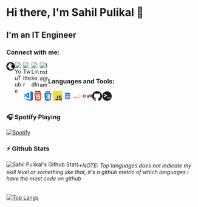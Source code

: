 # Hi there, I'm Sahil Pulikal  👋

## I'm an IT Engineer

### Connect with me:

[<img align="left" alt="Blog" width="22px" src="https://raw.githubusercontent.com/iconic/open-iconic/master/svg/globe.svg" />][website]
[<img align="left" alt="YouTube" width="22px" src="https://cdn.jsdelivr.net/npm/simple-icons@v3/icons/youtube.svg" />][youtube]
[<img align="left" alt="Twitter" width="22px" src="https://cdn.jsdelivr.net/npm/simple-icons@v3/icons/twitter.svg" />][twitter]
[<img align="left" alt="LinkedIn" width="22px" src="https://cdn.jsdelivr.net/npm/simple-icons@v3/icons/linkedin.svg" />][linkedin]
[<img align="left" alt="Instagram" width="22px" src="https://cdn.jsdelivr.net/npm/simple-icons@v3/icons/instagram.svg" />][instagram]

<br />

### Languages and Tools:

<img align="left" alt="Visual Studio Code" width="26px" src="https://raw.githubusercontent.com/github/explore/80688e429a7d4ef2fca1e82350fe8e3517d3494d/topics/visual-studio-code/visual-studio-code.png" />
<img align="left" alt="HTML5" width="26px" src="https://raw.githubusercontent.com/github/explore/80688e429a7d4ef2fca1e82350fe8e3517d3494d/topics/html/html.png" />
<img align="left" alt="CSS3" width="26px" src="https://raw.githubusercontent.com/github/explore/80688e429a7d4ef2fca1e82350fe8e3517d3494d/topics/css/css.png" />
<img align="left" alt="JavaScript" width="26px" src="https://raw.githubusercontent.com/github/explore/80688e429a7d4ef2fca1e82350fe8e3517d3494d/topics/javascript/javascript.png" />
<img align="left" alt="SQL" width="26px" src="https://raw.githubusercontent.com/github/explore/80688e429a7d4ef2fca1e82350fe8e3517d3494d/topics/sql/sql.png" />
<img align="left" alt="MySQL" width="26px" src="https://raw.githubusercontent.com/github/explore/80688e429a7d4ef2fca1e82350fe8e3517d3494d/topics/mysql/mysql.png" />
<img align="left" alt="Git" width="26px" src="https://raw.githubusercontent.com/github/explore/80688e429a7d4ef2fca1e82350fe8e3517d3494d/topics/git/git.png" />
<img align="left" alt="GitHub" width="26px" src="https://raw.githubusercontent.com/github/explore/78df643247d429f6cc873026c0622819ad797942/topics/github/github.png" />
<img align="left" alt="Terminal" width="26px" src="https://raw.githubusercontent.com/github/explore/80688e429a7d4ef2fca1e82350fe8e3517d3494d/topics/terminal/terminal.png" />

<br />

<br />


### 🎧  Spotify Playing
[![Spotify](https://spotify-now-playing.sahilpulikal.vercel.app/api/spotify)](https://open.spotify.com/user/315tckqo4ogfq44u7oz3yfozpeqm)

### :zap: Github Stats 

  <img align="left" alt="Sahil Pulikal's Github Stats" src="https://github-readme-stats.sahilpulikal.vercel.app/api?username=SahilPulikal&show_icons=true&hide_border=true" />

<h6><i> *NOTE: Top languages does not indicate my skill level or something like that, it's a github metric of which languages i have the most code on github </i></h6>

[![Top Langs](https://github-readme-stats.sahilpulikal.vercel.app/api/top-langs/?username=SahilPulikal&layout=compact)](https://github.com/SahilPulikal/github-readme-stats)



[website]: http://sahilpulikal.blogspot.com/
[twitter]: https://twitter.com/sahilpulikal
[youtube]: https://www.youtube.com/channel/UCMpZnXAA2mWDP0EJOOhJhkA
[instagram]: https://instagram.com/sahilpulikal
[linkedin]: https://linkedin.com/in/sahilpulikal


<!--
**SahilPulikal/SahilPulikal** is a ✨ _special_ ✨ repository because its `README.md` (this file) appears on your GitHub profile.

Here are some ideas to get you started:

- 🔭 I’m currently working on ...
- 🌱 I’m currently learning ...
- 👯 I’m looking to collaborate on ...
- 🤔 I’m looking for help with ...
- 💬 Ask me about ...
- 📫 How to reach me: ...
- 😄 Pronouns: ...
- ⚡ Fun fact: ...
-->
